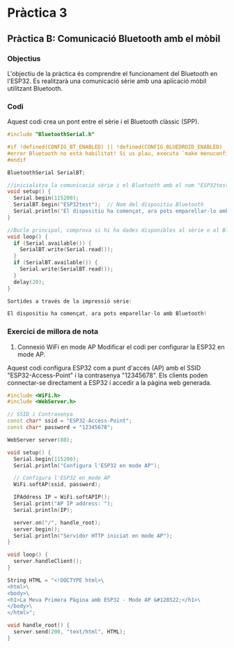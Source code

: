 # Pràctica 3

## Pràctica B: Comunicació Bluetooth amb el mòbil

### Objectius
L'objectiu de la pràctica és comprendre el funcionament del Bluetooth en l'ESP32. Es realitzarà una comunicació sèrie amb una aplicació mòbil utilitzant Bluetooth.

### Codi
Aquest codi crea un pont entre el sèrie i el Bluetooth clàssic (SPP).

```cpp
#include "BluetoothSerial.h"

#if !defined(CONFIG_BT_ENABLED) || !defined(CONFIG_BLUEDROID_ENABLED)
#error Bluetooth no està habilitat! Si us plau, executa `make menuconfig` per habilitar-lo
#endif

BluetoothSerial SerialBT;

//inicialitza la comunicació sèrie i el Bluetooth amb el nom "ESP32test".
void setup() {
  Serial.begin(115200);
  SerialBT.begin("ESP32test");  // Nom del dispositiu Bluetooth
  Serial.println("El dispositiu ha començat, ara pots emparellar-lo amb Bluetooth!");
}

//Bucle principal, comprova si hi ha dades disponibles al sèrie o al Bluetooth i les transmet a l'altre interfície.
void loop() {
  if (Serial.available()) {
    SerialBT.write(Serial.read());
  }
  if (SerialBT.available()) {
    Serial.write(SerialBT.read());
  }
  delay(20);
}

Sortides a través de la impressió sèrie:

El dispositiu ha començat, ara pots emparellar-lo amb Bluetooth!
```

### Exercici de millora de nota
1. Connexió WiFi en mode AP
Modificar el codi per configurar la ESP32 en mode AP.

Aquest codi configura ESP32 com a punt d'accés (AP) amb el SSID "ESP32-Access-Point" i la contrasenya "12345678". Els clients poden connectar-se directament a ESP32 i accedir a la pàgina web generada.

```cpp
#include <WiFi.h>
#include <WebServer.h>

// SSID i Contrasenya
const char* ssid = "ESP32-Access-Point";
const char* password = "12345678";

WebServer server(80);

void setup() {
  Serial.begin(115200);
  Serial.println("Configura l'ESP32 en mode AP");

  // Configura l'ESP32 en mode AP
  WiFi.softAP(ssid, password);

  IPAddress IP = WiFi.softAPIP();
  Serial.print("AP IP address: ");
  Serial.println(IP);

  server.on("/", handle_root);
  server.begin();
  Serial.println("Servidor HTTP iniciat en mode AP");
}

void loop() {
  server.handleClient();
}

String HTML = "<!DOCTYPE html>\
<html>\
<body>\
<h1>La Meva Primera Pàgina amb ESP32 - Mode AP &#128522;</h1>\
</body>\
</html>";

void handle_root() {
  server.send(200, "text/html", HTML);
}